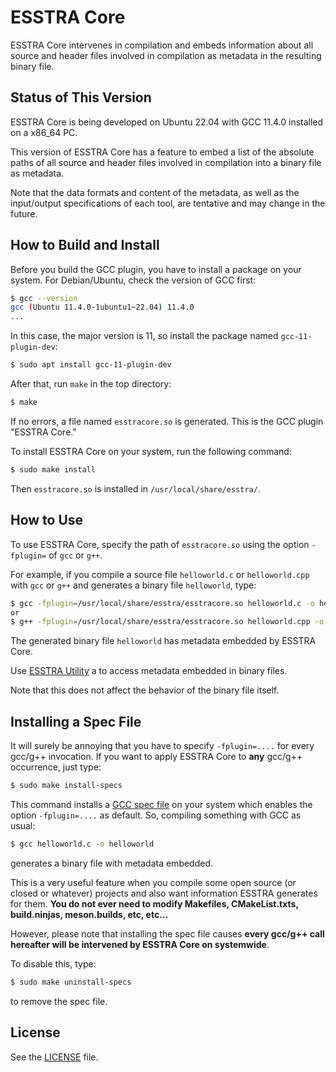 # ESSTRA Core

ESSTRA Core intervenes in compilation and embeds information about all source
and header files involved in compilation as metadata in the resulting binary
file.

## Status of This Version

ESSTRA Core is being developed on Ubuntu 22.04 with GCC 11.4.0 installed on a
x86\_64 PC.

This version of ESSTRA Core has a feature to embed a list of the absolute paths
of all source and header files involved in compilation into a binary file as
metadata.

Note that the data formats and content of the metadata, as well as the
input/output specifications of each tool, are tentative and may change in the
future.

## How to Build and Install

Before you build the GCC plugin, you have to install a package on your system.
For Debian/Ubuntu, check the version of GCC first:

```sh
$ gcc --version
gcc (Ubuntu 11.4.0-1ubuntu1~22.04) 11.4.0
...
```

In this case, the major version is 11, so install the package named
`gcc-11-plugin-dev`:

```sh
$ sudo apt install gcc-11-plugin-dev
```

After that, run `make` in the top directory:

```sh
$ make
```

If no errors, a file named `esstracore.so` is generated.
This is the GCC plugin "ESSTRA Core."

To install ESSTRA Core on your system, run the following command:

```sh
$ sudo make install
```

Then `esstracore.so` is installed in `/usr/local/share/esstra/`.

## How to Use

To use ESSTRA Core, specify the path of `esstracore.so` using the option
`-fplugin=` of `gcc` or `g++`.

For example, if you compile a source file `helloworld.c` or `helloworld.cpp`
with `gcc` or `g++` and generates a binary file `helloworld`, type:

```sh
$ gcc -fplugin=/usr/local/share/esstra/esstracore.so helloworld.c -o helloworld
or
$ g++ -fplugin=/usr/local/share/esstra/esstracore.so helloworld.cpp -o helloworld
```

The generated binary file `helloworld` has metadata embedded by ESSTRA Core.

Use [ESSTRA Utility](../util/README.md) a to access metadata embedded in binary
files.

Note that this does not affect the behavior of the binary file itself.

## Installing a Spec File

It will surely be annoying that you have to specify `-fplugin=....` for every
gcc/g++ invocation.
If you want to apply ESSTRA Core to **any** gcc/g++ occurrence, just type:

```sh
$ sudo make install-specs
```

This command installs a [GCC spec
file](https://gcc.gnu.org/onlinedocs/gcc/Spec-Files.html) on your system which
enables the option `-fplugin=....` as default.
So, compiling something with GCC as usual:

```sh
$ gcc helloworld.c -o helloworld
```

generates a binary file with metadata embedded.

This is a very useful feature when you compile some open source (or closed or
whatever) projects and also want information ESSTRA generates for them.
**You do not ever need to modify Makefiles, CMakeList.txts, build.ninjas,
meson.builds, etc, etc...**

However, please note that installing the spec file causes **every gcc/g++
call hereafter will be intervened by ESSTRA Core on systemwide**.

To disable this, type:

```sh
$ sudo make uninstall-specs
```

to remove the spec file.

## License

See the [LICENSE](../LICENSE) file.
